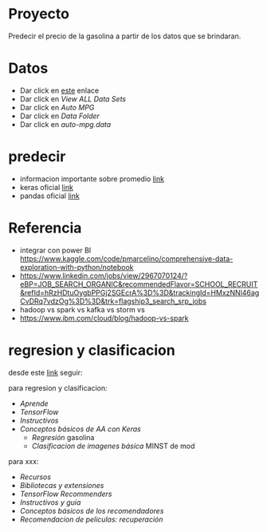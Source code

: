 # Proyecto
Predecir el precio de la gasolina a partir de los datos que se brindaran. 
# Datos
- Dar click en [este](https://archive.ics.uci.edu/ml/index.php) enlace
- Dar click en _View ALL Data Sets_
- Dar click en _Auto MPG_
- Dar click en _Data Folder_
- Dar click en _auto-mpg.data_
# predecir
- informacion importante sobre promedio [link](https://en.wikipedia.org/wiki/Standard_score)
- keras oficial [link](https://keras.io/)
- pandas oficial [link](https://pandas.pydata.org/)

# Referencia
- integrar con power BI
https://www.kaggle.com/code/pmarcelino/comprehensive-data-exploration-with-python/notebook
- https://www.linkedin.com/jobs/view/2967070124/?eBP=JOB_SEARCH_ORGANIC&recommendedFlavor=SCHOOL_RECRUIT&refId=hRzHDtuOygbPPGj2SGEcrA%3D%3D&trackingId=HMxzNNl46agCvDRq7vdzOg%3D%3D&trk=flagship3_search_srp_jobs
- hadoop vs spark vs kafka vs storm vs 
- https://www.ibm.com/cloud/blog/hadoop-vs-spark

# regresion y clasificacion
desde este [link](https://www.tensorflow.org/) seguir:

para regresion y clasificacion:
- _Aprende_
- _TensorFlow_
- _Instructivos_
- _Conceptos básicos de AA con Keras_
    - _Regresión_ gasolina
    - _Clasificacion de imagenes básica_ MINST de mod

para xxx:
- _Recursos_
- _Bibliotecas y extensiones_
- _TensorFlow Recommenders_
- _Instructivos y guia_
- _Conceptos básicos de los recomendadores_
- _Recomendacion de peliculas: recuperación_
